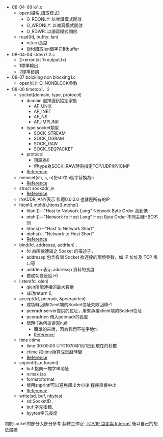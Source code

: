* 08-04-00 io1.c
   * open(檔名,讀取模式)  
      * O_RDONLY: 以唯讀模式開啟 
      * O_WRONLY: 以唯寫模式開啟 
      * O_RDWR: 以讀寫模式開啟
   * read(fd, buffer, lan) 
      * return長度 
      * 從fd讀取len個字元到buffer
* 08-04-04 stderr1 2.c 
   * 2>error.txt 1>output.txt
   * 1標準輸出
   * 2標準錯誤
* 08-07 bolcking non blocking1.c
   * open加上 O_NONBLOCK參數
* 08-06 timetcp1、2
   * socket(domain, type, protocol)
      * domain 選擇通訊協定家族
         * AF_UNIX 
         * AF_INET 
         * AF_NS 
         * AF_IMPLINK
      * type socket類型
         * SOCK_STREAM  
         * SOCK_DGRAM 
         * SOCK_RAW 
         * SOCK_SEQPACKET
      * protocol 
         * 預設為0 
         * 但type為SOCK_RAW時需指定TCP/UDP/IP/ICMP
      * [Reference](http://www.tsnien.idv.tw/Internet_WebBook/chap8/8-5%20Socket%20%E5%BA%AB%E5%AD%98%E5%87%BD%E6%95%B8.html)
   * memset(str, c, n)把str中n個字替換為c
      * [Reference](http://tw.gitbook.net/c_standard_library/c_function_memset.html)
   * struct sockddr_in
      * [Reference](http://www.tsnien.idv.tw/Internet_WebBook/chap8/8-4%20Socket%20%E5%82%B3%E8%BC%B8%E4%BD%8D%E5%9D%80.html)
   * INADDR_ANY表示 監聽0.0.0.0 也就是所有的IP
   * htonl(),ntohl(),htons(),ntohs()
      * htonl()--"Host to Network Long"  Network Byte Order 高到低
      * ntohl()--"Network to Host Long"  Host Byte Order 不同主機HBO不同 
      * htons()--"Host to Network Short"
      * ntohs()--"Network to Host Short"   
      * [Reference](https://www.itread01.com/content/1544971156.html)
   * bind(fd, addressp, addrlen) ，
      * fd 為所欲連結之 Socket 的描述子，
      * addressp 包含有關 Socket 欲連接的環境參數，如 IP 位址及 TCP 埠口等
      * addrlen 表示 addressp 資料的長度 
      * 若成功會反回>0
   * listen(fd, qlen) 
      * qlen所能連接的最大數量 
      * 成功return 0;
   * accept(fd, peeradr, &peeradrlen) 
      * 成功時回傳Client端的Socket位址失敗回傳-1 
      * peeradr:server提供的位址，用來承接client端的Socket位址  
      * peeradrlen 傳入peenadr的長度
      * 問題:?為何這邊寫null:
         * 簡單的來說，因為我們不在乎地址
         * [Reference](https://stackoverflow.com/questions/49657313/why-does-the-accept-call-uses-an-empty-sockaddr-structure)
   * time ctime
      * time 00:00:00 UTC1970年1月1日到現在的秒數
      * ctime 把time換算成日曆時間
      * [Reference](http://tw.gitbook.net/c_standard_library/c_function_ctime.html)
   * snprintf(s,n,foramt) 
      * buf:指向一塊字串地址 
      * n:max ize 
      * format:format
      * 使用snprintf可以避免超出大小後 程序直接中止
      * [Reference](https://www.wongwonggoods.com/cplusplus/cpp_string_format/cpp-printf/#snprintf)
   * write(sd, buf, nbytes) 
      * sd:SocketID , 
      * buf:字元指標,
      * byytes字元長度

關於socket的部分大部分參考 翻轉工作室-[TCP/IP 協定與 Internet](http://www.tsnien.idv.tw/Internet_WebBook/Internet.html ) 後以自己的想法濃縮 


